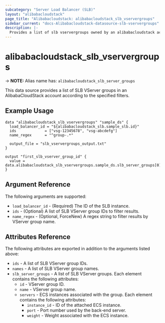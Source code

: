 ```yaml
---
subcategory: "Server Load Balancer (SLB)"
layout: "alibabacloudstack"
page_title: "Alibabacloudstack: alibabacloudstack_slb_vservergroups"
sidebar_current: "docs-Alibabacloudstack-datasource-slb-vservergroups"
description: |- 
  Provides a list of slb vservergroups owned by an alibabacloudstack account.
---
```


# alibabacloudstack_slb_vservergroups
-> **NOTE:** Alias name has: `alibabacloudstack_slb_server_groups`

This data source provides a list of SLB VServer groups in an AlibabaCloudStack account according to the specified filters.

## Example Usage

```hcl
data "alibabacloudstack_slb_vservergroups" "sample_ds" {
  load_balancer_id = "${alibabacloudstack_slb.sample_slb.id}"
  ids             = ["vsg-12345678", "vsg-abcdefg"]
  name_regex      = "^group-.*"

  output_file = "slb_vservergroups_output.txt"
}

output "first_slb_vserver_group_id" {
  value = data.alibabacloudstack_slb_vservergroups.sample_ds.slb_server_groups[0].id
}
```

## Argument Reference

The following arguments are supported:

* `load_balancer_id` - (Required) The ID of the SLB instance.
* `ids` - (Optional) A list of SLB VServer group IDs to filter results.
* `name_regex` - (Optional, ForceNew) A regex string to filter results by VServer group name.

## Attributes Reference

The following attributes are exported in addition to the arguments listed above:

* `ids` - A list of SLB VServer group IDs.
* `names` - A list of SLB VServer group names.
* `slb_server_groups` - A list of SLB VServer groups. Each element contains the following attributes:
  * `id` - VServer group ID.
  * `name` - VServer group name.
  * `servers` - ECS instances associated with the group. Each element contains the following attributes:
    * `instance_id` - ID of the attached ECS instance.
    * `port` - Port number used by the back-end server.
    * `weight` - Weight associated with the ECS instance.